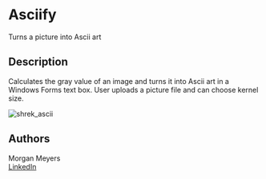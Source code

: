 # Asciify

Turns a picture into Ascii art

## Description

Calculates the gray value of an image and turns it into Ascii art in a Windows Forms text box. User uploads a picture file and can choose kernel size.

![shrek_ascii](https://github.com/dizzyidyl/AsciiGenerator/assets/122658313/09d58a64-ad53-442e-ab71-3f9384d2cc45)

## Authors

Morgan Meyers  
[LinkedIn](https://www.linkedin.com/in/morgan-meyers-841328269/)


